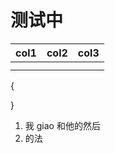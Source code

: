 # 测试中

| col1 | col2 | col3 |
| ---- | ---- | ---- |
|      |      |      |
|      |      |      |
{

}
1. 我 giao
   和他的然后
1. 的法
